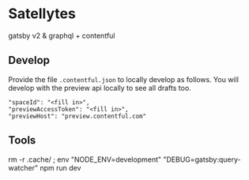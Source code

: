 # Satellytes
gatsby v2 & graphql + contentful

## Develop
Provide the file `.contentful.json` to locally develop as follows. You will develop with the preview api locally to see all drafts too.

```
"spaceId": "<fill in>",
"previewAccessToken": "<fill in>",
"previewHost": "preview.contentful.com"
```


## Tools
rm -r .cache/ ; env "NODE_ENV=development" "DEBUG=gatsby:query-watcher" npm run dev
